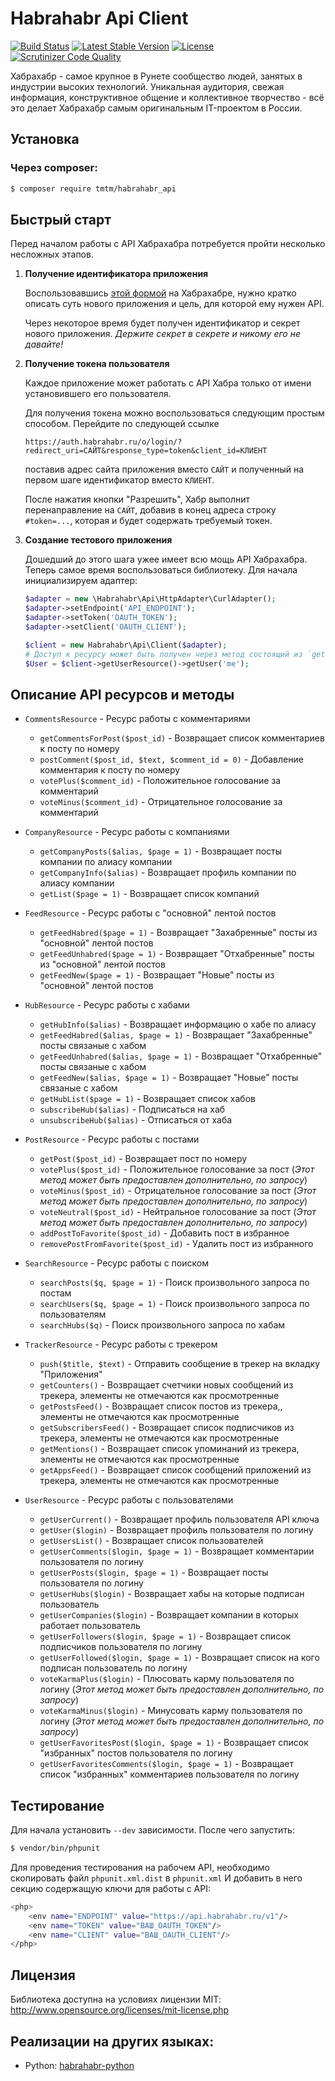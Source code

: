 # Habrahabr Api Client

[![Build Status](https://travis-ci.org/thematicmedia/habrahabr_api.svg?branch=master)](https://travis-ci.org/thematicmedia/habrahabr_api)
[![Latest Stable Version](https://poser.pugx.org/tmtm/habrahabr_api/version)](https://packagist.org/packages/tmtm/habrahabr_api)
[![License](https://poser.pugx.org/tmtm/habrahabr_api/license)](https://packagist.org/packages/tmtm/habrahabr_api)
[![Scrutinizer Code Quality](https://scrutinizer-ci.com/g/thematicmedia/habrahabr_api/badges/quality-score.png?b=master)](https://scrutinizer-ci.com/g/thematicmedia/habrahabr_api/?branch=master)

Хабрахабр - самое крупное в Рунете сообщество людей, занятых в индустрии высоких
технологий. Уникальная аудитория, свежая информация, конструктивное общение и
коллективное творчество - всё это делает Хабрахабр самым оригинальным
IT-проектом в России.

## Установка

### Через composer:

```bash
$ composer require tmtm/habrahabr_api
```

## Быстрый старт

Перед началом работы с API Хабрахабра потребуется пройти несколько несложных
этапов.

1. **Получение идентификатора приложения**

   Воспользовавшись [этой формой](http://habrahabr.ru/feedback/?type=8) на
   Хабрахабре, нужно кратко описать суть нового приложения и цель, для которой
   ему нужен API.

   Через некоторое время будет получен идентификатор и секрет нового приложения.
   *Держите секрет в секрете и никому его не давайте!*

2. **Получение токена пользователя**

   Каждое приложение может работать с API Хабра только от имени установившего
   его пользователя.

   Для получения токена можно воспользоваться следующим простым способом.
   Перейдите по следующей ссылке

       https://auth.habrahabr.ru/o/login/?redirect_uri=САЙТ&response_type=token&client_id=КЛИЕНТ

   поставив адрес сайта приложения вместо `САЙТ` и полученный на первом шаге
   идентификатор вместо `КЛИЕНТ`.

   После нажатия кнопки "Разрешить", Хабр выполнит перенаправление на `САЙТ`,
   добавив в конец адреса строку `#token=...`, которая и будет содержать
   требуемый токен.

3. **Создание тестового приложения**

   Дошедший до этого шага ужее имеет всю мощь API Хабрахабра. Теперь самое время
   воспользоваться библиотеку. Для начала инициализируем адаптер:

    ```php
    $adapter = new \Habrahabr\Api\HttpAdapter\CurlAdapter();
    $adapter->setEndpoint('API_ENDPOINT');
    $adapter->setToken('OAUTH_TOKEN');
    $adapter->setClient('OAUTH_CLIENT');
    ```

    ```php
    $client = new Habrahabr\Api\Client($adapter);
    # Доступ к ресурсу может быть получен через метод состоящий из `get` и названия ресурса
    $User = $client->getUserResource()->getUser('me');
    ```

## Описание API ресурсов и методы

- `CommentsResource` - Ресурс работы с комментариями

    * `getCommentsForPost($post_id)` - Возвращает список комментариев к посту по номеру
    * `postComment($post_id, $text, $comment_id = 0)` - Добавление комментария к посту по номеру
    * `votePlus($comment_id)` - Положительное голосование за комментарий
    * `voteMinus($comment_id)` - Отрицательное голосование за комментарий

- `CompanyResource` - Ресурс работы с компаниями

    * `getCompanyPosts($alias, $page = 1)` - Возвращает посты компании по алиасу компании
    * `getCompanyInfo($alias)` - Возвращает профиль компании по алиасу компании
    * `getList($page = 1)` - Возвращает список компаний

- `FeedResource` - Ресурс работы с "основной" лентой постов

    * `getFeedHabred($page = 1)` - Возвращает "Захабренные" посты из "основной" лентой постов
    * `getFeedUnhabred($page = 1)` - Возвращает "Отхабренные" посты из "основной" лентой постов
    * `getFeedNew($page = 1)` - Возвращает "Новые" посты из "основной" лентой постов

- `HubResource` - Ресурс работы с хабами

    * `getHubInfo($alias)` - Возвращает информацию о хабе по алиасу
    * `getFeedHabred($alias, $page = 1)` - Возвращает "Захабренные" посты связаные с хабом
    * `getFeedUnhabred($alias, $page = 1)` - Возвращает "Отхабренные" посты связаные с хабом
    * `getFeedNew($alias, $page = 1)` - Возвращает "Новые" посты связаные с хабом
    * `getHubList($page = 1)` - Возвращает список хабов
    * `subscribeHub($alias)` - Подписаться на хаб
    * `unsubscribeHub($alias)` - Отписаться от хаба

- `PostResource` - Ресурс работы с постами

    * `getPost($post_id)` - Возвращает пост по номеру
    * `votePlus($post_id)` - Положительное голосование за пост (*Этот метод может быть предоставлен дополнительно, по запросу*)
    * `voteMinus($post_id)` - Отрицательное голосование за пост (*Этот метод может быть предоставлен дополнительно, по запросу*)
    * `voteNeutral($post_id)` - Нейтральное голосование за пост (*Этот метод может быть предоставлен дополнительно, по запросу*)
    * `addPostToFavorite($post_id)` - Добавить пост в избранное
    * `removePostFromFavorite($post_id)` - Удалить пост из избранного

- `SearchResource` - Ресурс работы с поиском

    * `searchPosts($q, $page = 1)` - Поиск произвольного запроса по постам
    * `searchUsers($q, $page = 1)` - Поиск произвольного запроса по пользователям
    * `searchHubs($q)` - Поиск произвольного запроса по хабам

- `TrackerResource` - Ресурс работы с трекером

    * `push($title, $text)` - Отправить сообщение в трекер на вкладку "Приложения"
    * `getCounters()` - Возвращает счетчики новых сообщений из трекера, элементы не отмечаются как просмотренные
    * `getPostsFeed()` - Возвращает список постов из трекера,, элементы не отмечаются как просмотренные
    * `getSubscribersFeed()` - Возвращает список подписчиков из трекера, элементы не отмечаются как просмотренные
    * `getMentions()` - Возвращает список упоминаний из трекера, элементы не отмечаются как просмотренные
    * `getAppsFeed()` - Возвращает список сообщений приложений из трекера, элементы не отмечаются как просмотренные

- `UserResource` - Ресурс работы с пользователями

    * `getUserCurrent()` - Возвращает профиль пользователя API ключа
    * `getUser($login)` - Возвращает профиль пользователя по логину
    * `getUsersList()` - Возвращает список пользователей
    * `getUserComments($login, $page = 1)` - Возвращает комментарии пользователя по логину
    * `getUserPosts($login, $page = 1)` - Возвращает посты пользователя по логину
    * `getUserHubs($login)` - Возвращает хабы на которые подписан пользователь
    * `getUserCompanies($login)` - Возвращает компании в которых работает пользователь
    * `getUserFollowers($login, $page = 1)` - Возвращает список подписчиков пользователя по логину
    * `getUserFollowed($login, $page = 1)` - Возвращает список на кого подписан пользователь по логину
    * `voteKarmaPlus($login)` - Плюсовать карму пользователя по логину (*Этот метод может быть предоставлен дополнительно, по запросу*)
    * `voteKarmaMinus($login)` - Минусовать карму пользователя по логину (*Этот метод может быть предоставлен дополнительно, по запросу*)
    * `getUserFavoritesPost($login, $page = 1)` - Возвращает список "избранных" постов пользователя по логину
    * `getUserFavoritesComments($login, $page = 1)` - Возвращает список "избранных" комментариев пользователя по логину

## Тестирование

Для начала установить `--dev` зависимости. После чего запустить:

```bash
$ vendor/bin/phpunit
```

Для проведения тестирования на рабочем API, необходимо скопировать файл `phpunit.xml.dist` в `phpunit.xml`
И добавить в него секцию содержащую ключи для работы с API:

```bash
<php>
    <env name="ENDPOINT" value="https://api.habrahabr.ru/v1"/>
    <env name="TOKEN" value="ВАШ_OAUTH_TOKEN"/>
    <env name="CLIENT" value="ВАШ_OAUTH_CLIENT"/>
</php>
```

## Лицензия

Библиотека доступна на условиях лицензии MIT: http://www.opensource.org/licenses/mit-license.php

## Реализации на других языках:

* Python: [habrahabr-python](https://github.com/kafeman/habrahabr-python)

